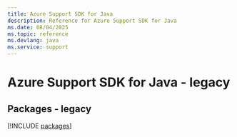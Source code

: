 ```yaml
---
title: Azure Support SDK for Java
description: Reference for Azure Support SDK for Java
ms.date: 08/04/2025
ms.topic: reference
ms.devlang: java
ms.service: support
---
```

# Azure Support SDK for Java - legacy
## Packages - legacy
[!INCLUDE [packages](support-index.md)]